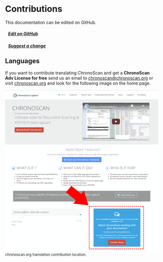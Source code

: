 
# Contributions

This documentation can be edited on GitHub.

##### <i class="mdi mdi-github"></i>&nbsp;&nbsp;&nbsp;[**Edit on GitHub**](https://github.com/chronoscan-capture/ChronoLite-docs.git)  

##### <i class="mdi mdi-comment-edit-outline"></i>&nbsp;&nbsp;&nbsp;[**Suggest a change**](https://github.com/chronoscan-capture/ChronoLite-docs/issues/new?title=Suggested%20Change%20to%20%22ChronoLite%20documentation%22&body=%3C%21--%20Describe%20how%20you%20would%20improve%20the%20documentation%20here%20--%3E)

## Languages

If you want to contribute translating ChronoScan and get a **ChronoScan Adv License for free** send us an email to [chronoscan@chronoscan.org](mailto:chronoscan@chronoscan.org?subject=Translation) or visit [chronoscan.org](https://www.chronoscan.org) and look for the following image on the home page.

![ChronoScan translations](./../images/documentation/contributions/translation_pak.PNG)  
<small class="img_caption">chronoscan.org translation contribution location.</small>


<!--  Fri Oct 30 2020 11:31:08 GMT+0100 (Central European Standard Time)
<pre>
[                                             
  { lang: 'english', '%': 100 },              
  { lang: 'spanish', '%': 99.98 },            
  { lang: 'portuguese-br', '%': 97.25 },      
  { lang: 'turkish', '%': 93.13 },            
  { lang: 'german', '%': 89.64 },             
  { lang: 'croatian', '%': 87.96 },           
  { lang: 'chinese-Hans', '%': 86.72 },       
  { lang: 'dutch', '%': 85.22 },              
  { lang: 'bulgarian', '%': 85.13 },          
  { lang: 'chinese-Hant', '%': 80.52 },       
  { lang: 'portuguese', '%': 68.46 },         
  { lang: 'greek', '%': 61.11 },              
  { lang: 'hebrew', '%': 58.04 },             
  { lang: 'french', '%': 56.18 },             
  { lang: 'lithuanian', '%': 53.01 },         
  { lang: 'polish', '%': 49.16 },             
  { lang: 'serbian', '%': 44.1 },             
  { lang: 'italian', '%': 42.02 },            
  { lang: 'slovenian', '%': 28.56 },          
  { lang: 'czech', '%': 27.13 },              
  { lang: 'catalan', '%': 24 },               
  { lang: 'norwegian', '%': 7.04 },           
  { lang: 'slovak', '%': 5.83 },              
  { lang: 'romanian', '%': 4.06 },            
  { lang: 'vietnamese', '%': 0.62 },          
  { lang: 'arabic', '%': 0.31 },              
  { lang: 'russian', '%': 0 },                
  { lang: 'swedish', '%': 0 },                
  { lang: 'thai', '%': 0 }                    
]                                             
</pre>
-->